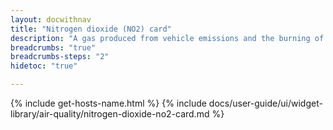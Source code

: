 ```yaml
---
layout: docwithnav
title: "Nitrogen dioxide (NO2) card"
description: "A gas produced from vehicle emissions and the burning of fossil fuels."
breadcrumbs: "true"
breadcrumbs-steps: "2"
hidetoc: "true"

---
```

{% include get-hosts-name.html %}
{% include docs/user-guide/ui/widget-library/air-quality/nitrogen-dioxide-no2-card.md %}
